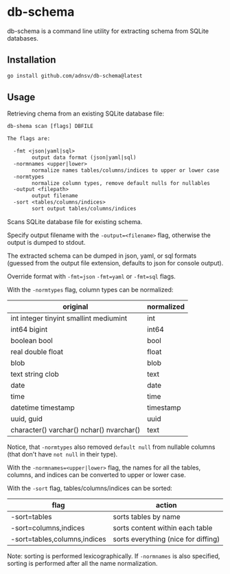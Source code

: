 # db-schema

db-schema is a command line utility for extracting schema from SQLite databases.

## Installation

```bash
go install github.com/adnsv/db-schema@latest
```

## Usage

Retrieving chema from an existing SQLite database file:


```txt
db-shema scan [flags] DBFILE

The flags are:

  -fmt <json|yaml|sql>
        output data format (json|yaml|sql)
  -normnames <upper|lower>
        normalize names tables/columns/indices to upper or lower case
  -normtypes
        normalize column types, remove default nulls for nullables
  -output <filepath>
        output filename
  -sort <tables/columns/indices>
        sort output tables/columns/indices
```

Scans SQLite database file for existing schema.

Specify output filename with the `-output=<filename>` flag, 
otherwise the output is dumped to stdout.

The extracted schema can be dumped in json, yaml, or sql formats 
(guessed from the output file extension, defaults to json 
for console output).

Override format with `-fmt=json` `-fmt=yaml` or `-fmt=sql` flags.

With the `-normtypes` flag, column types can be normalized:

original | normalized
---------|-----------
int integer tinyint smallint mediumint   | int
int64 bigint                             | int64
boolean bool                             | bool
real double float                        | float
blob                                     | blob
text string clob                         | text
date                                     | date
time                                     | time
datetime timestamp                       | timestamp
uuid, guid                               | uuid
character() varchar() nchar() nvarchar() | text

Notice, that `-normtypes` also removed `default null` from nullable
columns (that don't have `not null` in their type).

With the `-normnames=<upper|lower>` flag, the names for all
the tables, columns, and indices can be converted to upper or lower
case.

With the `-sort` flag, tables/columns/indices can be sorted:

flag | action
-----|-------
-sort=tables                 | sorts tables by name
-sort=columns,indices        | sorts content within each table
-sort=tables,columns,indices | sorts everything (nice for diffing)

Note: sorting is performed lexicographically. If `-normnames` is 
also specified, sorting is performed after all the name normalization.